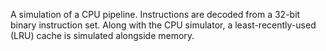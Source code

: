 A simulation of a CPU pipeline. Instructions are decoded from a 32-bit binary instruction set. Along with the CPU simulator, a least-recently-used (LRU) cache is simulated alongside memory. 
